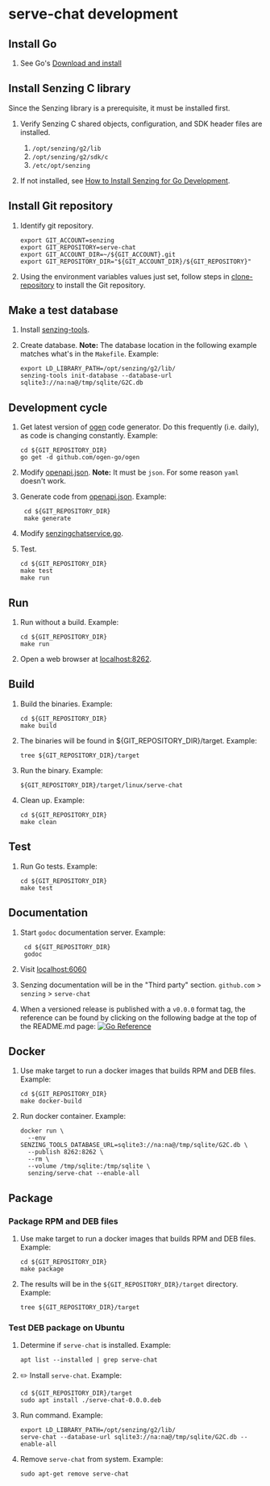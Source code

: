 # serve-chat development

## Install Go

1. See Go's [Download and install](https://go.dev/doc/install)

## Install Senzing C library

Since the Senzing library is a prerequisite, it must be installed first.

1. Verify Senzing C shared objects, configuration, and SDK header files are installed.
    1. `/opt/senzing/g2/lib`
    1. `/opt/senzing/g2/sdk/c`
    1. `/etc/opt/senzing`

1. If not installed, see
   [How to Install Senzing for Go Development](https://github.com/Senzing/knowledge-base/blob/main/HOWTO/install-senzing-for-go-development.md).

## Install Git repository

1. Identify git repository.

    ```console
    export GIT_ACCOUNT=senzing
    export GIT_REPOSITORY=serve-chat
    export GIT_ACCOUNT_DIR=~/${GIT_ACCOUNT}.git
    export GIT_REPOSITORY_DIR="${GIT_ACCOUNT_DIR}/${GIT_REPOSITORY}"

    ```

1. Using the environment variables values just set, follow steps in
   [clone-repository](https://github.com/Senzing/knowledge-base/blob/main/HOWTO/clone-repository.md) to install the Git repository.

## Make a test database

1. Install
   [senzing-tools](https://github.com/Senzing/senzing-tools#install).
1. Create database.
   **Note:** The database location in the following example matches what's in the `Makefile`.
   Example:

    ```console
    export LD_LIBRARY_PATH=/opt/senzing/g2/lib/
    senzing-tools init-database --database-url sqlite3://na:na@/tmp/sqlite/G2C.db
    ```

## Development cycle

1. Get latest version of [ogen](https://github.com/ogen-go/ogen) code generator.
   Do this frequently (i.e. daily), as code is changing constantly.
   Example:

    ```console
    cd ${GIT_REPOSITORY_DIR}
    go get -d github.com/ogen-go/ogen
    ```

1. Modify
   [openapi.json](../cmd/openapi.json).
   **Note:** It must be `json`.  For some reason `yaml` doesn't work.
1. Generate code from
   [openapi.json](../cmd/openapi.json).
   Example:

    ```console
     cd ${GIT_REPOSITORY_DIR}
     make generate

    ```

1. Modify
   [senzingchatservice.go](../senzingchatservice/senzingchatservice.go).
1. Test.

    ```console
   cd ${GIT_REPOSITORY_DIR}
   make test
   make run

    ```

## Run

1. Run without a build.
   Example:

     ```console
     cd ${GIT_REPOSITORY_DIR}
     make run

     ```

1. Open a web browser at [localhost:8262](http://localhost:8262).

## Build

1. Build the binaries.
   Example:

     ```console
     cd ${GIT_REPOSITORY_DIR}
     make build

     ```

1. The binaries will be found in ${GIT_REPOSITORY_DIR}/target.
   Example:

    ```console
    tree ${GIT_REPOSITORY_DIR}/target

    ```

1. Run the binary.
   Example:

    ```console
    ${GIT_REPOSITORY_DIR}/target/linux/serve-chat

    ```

1. Clean up.
   Example:

     ```console
     cd ${GIT_REPOSITORY_DIR}
     make clean

     ```

## Test

1. Run Go tests.
   Example:

     ```console
     cd ${GIT_REPOSITORY_DIR}
     make test

     ```

## Documentation

1. Start `godoc` documentation server.
   Example:

    ```console
     cd ${GIT_REPOSITORY_DIR}
     godoc

    ```

1. Visit [localhost:6060](http://localhost:6060)
1. Senzing documentation will be in the "Third party" section.
   `github.com` > `senzing` > `serve-chat`

1. When a versioned release is published with a `v0.0.0` format tag,
the reference can be found by clicking on the following badge at the top of the README.md page:
[![Go Reference](https://pkg.go.dev/badge/github.com/senzing/serve-chat.svg)](https://pkg.go.dev/github.com/senzing/serve-chat)

## Docker

1. Use make target to run a docker images that builds RPM and DEB files.
   Example:

    ```console
    cd ${GIT_REPOSITORY_DIR}
    make docker-build

    ```

1. Run docker container.
   Example:

    ```console
    docker run \
      --env SENZING_TOOLS_DATABASE_URL=sqlite3://na:na@/tmp/sqlite/G2C.db \
      --publish 8262:8262 \
      --rm \
      --volume /tmp/sqlite:/tmp/sqlite \
      senzing/serve-chat --enable-all

    ```

## Package

### Package RPM and DEB files

1. Use make target to run a docker images that builds RPM and DEB files.
   Example:

    ```console
    cd ${GIT_REPOSITORY_DIR}
    make package

    ```

1. The results will be in the `${GIT_REPOSITORY_DIR}/target` directory.
   Example:

    ```console
    tree ${GIT_REPOSITORY_DIR}/target

    ```

### Test DEB package on Ubuntu

1. Determine if `serve-chat` is installed.
   Example:

    ```console
    apt list --installed | grep serve-chat

    ```

1. :pencil2: Install `serve-chat`.
   Example:

    ```console
    cd ${GIT_REPOSITORY_DIR}/target
    sudo apt install ./serve-chat-0.0.0.deb

    ```

1. Run command.
   Example:

    ```console
    export LD_LIBRARY_PATH=/opt/senzing/g2/lib/
    serve-chat --database-url sqlite3://na:na@/tmp/sqlite/G2C.db --enable-all

    ```

1. Remove `serve-chat` from system.
   Example:

    ```console
    sudo apt-get remove serve-chat

    ```
